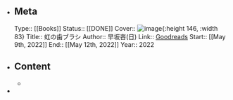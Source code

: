 - ## Meta
  Type:: [[Books]]
  Status:: [[DONE]] 
  Cover:: ![image](https://images-na.ssl-images-amazon.com/images/S/compressed.photo.goodreads.com/books/1427383836i/25223481.jpg){:height 146, :width 83}
  Title:: 虹の歯ブラシ
  Author:: 早坂吝(日)
  Link:: [Goodreads](https://www.goodreads.com/book/show/25223481)
  Start:: [[May 9th, 2022]] 
  End:: [[May 12th, 2022]] 
  Year:: 2022
- ## Content
	-
-